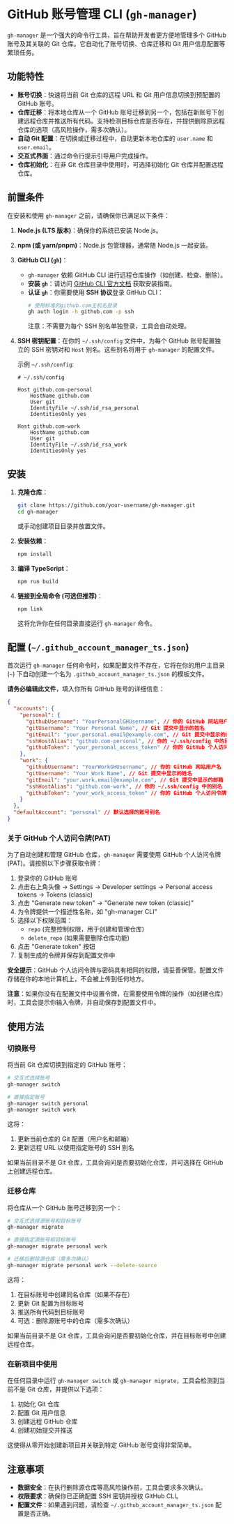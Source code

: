 # GitHub 账号管理 CLI (`gh-manager`)

`gh-manager` 是一个强大的命令行工具，旨在帮助开发者更方便地管理多个 GitHub 账号及其关联的 Git 仓库。它自动化了账号切换、仓库迁移和 Git 用户信息配置等繁琐任务。

## 功能特性

- **账号切换**：快速将当前 Git 仓库的远程 URL 和 Git 用户信息切换到预配置的 GitHub 账号。
- **仓库迁移**：将本地仓库从一个 GitHub 账号迁移到另一个，包括在新账号下创建远程仓库并推送所有代码。支持检测目标仓库是否存在，并提供删除原远程仓库的选项（高风险操作，需多次确认）。
- **自动 Git 配置**：在切换或迁移过程中，自动更新本地仓库的 `user.name` 和 `user.email`。
- **交互式界面**：通过命令行提示引导用户完成操作。
- **仓库初始化**：在非 Git 仓库目录中使用时，可选择初始化 Git 仓库并配置远程仓库。

## 前置条件

在安装和使用 `gh-manager` 之前，请确保你已满足以下条件：

1.  **Node.js (LTS 版本)**：确保你的系统已安装 Node.js。
2.  **npm (或 yarn/pnpm)**：Node.js 包管理器，通常随 Node.js 一起安装。
3.  **GitHub CLI (`gh`)**：
    - `gh-manager` 依赖 GitHub CLI 进行远程仓库操作（如创建、检查、删除）。
    - **安装 `gh`**：请访问 [GitHub CLI 官方文档](https://cli.github.com/) 获取安装指南。
    - **认证 `gh`**：你需要使用 **SSH 协议**登录 GitHub CLI：
      ```bash
      # 使用标准的github.com主机名登录
      gh auth login -h github.com -p ssh
      ```
      注意：不需要为每个 SSH 别名单独登录，工具会自动处理。
4.  **SSH 密钥配置**：在你的 `~/.ssh/config` 文件中，为每个 GitHub 账号配置独立的 SSH 密钥对和 `Host` 别名。这些别名将用于 `gh-manager` 的配置文件。

    示例 `~/.ssh/config`:

    ```
    # ~/.ssh/config

    Host github.com-personal
        HostName github.com
        User git
        IdentityFile ~/.ssh/id_rsa_personal
        IdentitiesOnly yes

    Host github.com-work
        HostName github.com
        User git
        IdentityFile ~/.ssh/id_rsa_work
        IdentitiesOnly yes
    ```

## 安装

1.  **克隆仓库**：

    ```bash
    git clone https://github.com/your-username/gh-manager.git
    cd gh-manager
    ```

    或手动创建项目目录并放置文件。

2.  **安装依赖**：

    ```bash
    npm install
    ```

3.  **编译 TypeScript**：

    ```bash
    npm run build
    ```

4.  **链接到全局命令 (可选但推荐)**：
    ```bash
    npm link
    ```
    这将允许你在任何目录直接运行 `gh-manager` 命令。

## 配置 (`~/.github_account_manager_ts.json`)

首次运行 `gh-manager` 任何命令时，如果配置文件不存在，它将在你的用户主目录 (`~`) 下自动创建一个名为 `.github_account_manager_ts.json` 的模板文件。

**请务必编辑此文件**，填入你所有 GitHub 账号的详细信息：

```json
{
  "accounts": {
    "personal": {
      "githubUsername": "YourPersonalGHUsername", // 你的 GitHub 网站用户名
      "gitUsername": "Your Personal Name", // Git 提交中显示的姓名
      "gitEmail": "your.personal.email@example.com", // Git 提交中显示的邮箱
      "sshHostAlias": "github.com-personal", // 你的 ~/.ssh/config 中的别名
      "githubToken": "your_personal_access_token" // 你的 GitHub 个人访问令牌(PAT)
    },
    "work": {
      "githubUsername": "YourWorkGHUsername", // 你的 GitHub 网站用户名
      "gitUsername": "Your Work Name", // Git 提交中显示的姓名
      "gitEmail": "your.work.email@example.com", // Git 提交中显示的邮箱
      "sshHostAlias": "github.com-work", // 你的 ~/.ssh/config 中的别名
      "githubToken": "your_work_access_token" // 你的 GitHub 个人访问令牌(PAT)
    }
  },
  "defaultAccount": "personal" // 默认选择的账号别名
}
```

### 关于 GitHub 个人访问令牌(PAT)

为了自动创建和管理 GitHub 仓库，`gh-manager` 需要使用 GitHub 个人访问令牌(PAT)。请按照以下步骤获取令牌：

1. 登录你的 GitHub 账号
2. 点击右上角头像 → Settings → Developer settings → Personal access tokens → Tokens (classic)
3. 点击 "Generate new token" → "Generate new token (classic)"
4. 为令牌提供一个描述性名称，如 "gh-manager CLI"
5. 选择以下权限范围：
   - `repo` (完整控制权限，用于创建和管理仓库)
   - `delete_repo` (如果需要删除仓库功能)
6. 点击 "Generate token" 按钮
7. 复制生成的令牌并保存到配置文件中

**安全提示**：GitHub 个人访问令牌与密码具有相同的权限，请妥善保管。配置文件存储在你的本地计算机上，不会被上传到任何地方。

**注意**：如果你没有在配置文件中设置令牌，在需要使用令牌的操作（如创建仓库）时，工具会提示你输入令牌，并自动保存到配置文件中。

## 使用方法

### 切换账号

将当前 Git 仓库切换到指定的 GitHub 账号：

```bash
# 交互式选择账号
gh-manager switch

# 直接指定账号
gh-manager switch personal
gh-manager switch work
```

这将：

1. 更新当前仓库的 Git 配置（用户名和邮箱）
2. 更新远程 URL 以使用指定账号的 SSH 别名

如果当前目录不是 Git 仓库，工具会询问是否要初始化仓库，并可选择在 GitHub 上创建远程仓库。

### 迁移仓库

将仓库从一个 GitHub 账号迁移到另一个：

```bash
# 交互式选择源账号和目标账号
gh-manager migrate

# 直接指定源账号和目标账号
gh-manager migrate personal work

# 迁移后删除源仓库（需多次确认）
gh-manager migrate personal work --delete-source
```

这将：

1. 在目标账号中创建同名仓库（如果不存在）
2. 更新 Git 配置为目标账号
3. 推送所有代码到目标账号
4. 可选：删除源账号中的仓库（需多次确认）

如果当前目录不是 Git 仓库，工具会询问是否要初始化仓库，并在目标账号中创建远程仓库。

### 在新项目中使用

在任何目录中运行 `gh-manager switch` 或 `gh-manager migrate`，工具会检测到当前不是 Git 仓库，并提供以下选项：

1. 初始化 Git 仓库
2. 配置 Git 用户信息
3. 创建远程 GitHub 仓库
4. 创建初始提交并推送

这使得从零开始创建新项目并关联到特定 GitHub 账号变得非常简单。

## 注意事项

- **数据安全**：在执行删除源仓库等高风险操作前，工具会要求多次确认。
- **权限要求**：确保你已正确配置 SSH 密钥并授权 GitHub CLI。
- **配置文件**：如果遇到问题，请检查 `~/.github_account_manager_ts.json` 配置是否正确。
